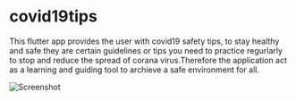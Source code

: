 # covid19tips

This flutter app provides the user with covid19 safety tips, to stay healthy and safe they are certain guidelines or tips you need to practice regurlarly to stop and reduce the spread of corana virus.Therefore the application act as a learning and guiding tool to archieve a safe environment for all.

![Screenshot](../master/Screenshot_1610440281.png)
